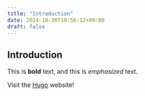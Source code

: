 ```yaml
---
title: "Introduction"
date: 2024-10-30T10:56:12+09:00
draft: false
---
```

## Introduction

This is **bold** text, and this is *emphasized* text.

Visit the [Hugo](https://gohugo.io) website!
